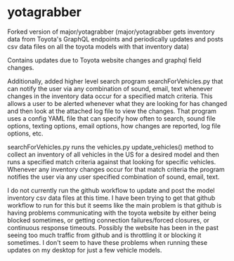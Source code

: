 # yotagrabber

Forked version of major/yotagrabber (major/yotagrabber gets inventory data from Toyota's GraphQL endpoints and
periodically updates and posts csv data files on all the toyota models with that inventory data)

Contains updates due to Toyota website changes and graphql field changes.

Additionally, added higher level search program searchForVehicles.py that can notify the user via any combination of sound, email, text
whenever changes in the inventory data occur for a specified match criteria.  This allows a user to be alerted whenever what
they are looking for has changed and then look at the attached log file to view the changes.  That program uses a config YAML file that can specify how often to search, 
sound file options, texting options, email options, how changes are reported, log file options, etc.  

searchForVehicles.py runs the vehicles.py update_vehicles() method to collect an inventory of all vehicles in the US for a desired model
and then runs a specified match criteria against that looking for specific vehicles.  Whenever any inventory changes occur for
that match criteria the program notifies the user via any user specified combination of sound, email, text.


I do not currently run the github workflow to update and post the model inventory csv data files at this time.
I have been trying to get that github workflow to run for this but it seems like the main problem is that
github is having problems communicating with the toyota website by either being blocked sometimes, or getting connection failures/forced closures, or continuous response timeouts.
Possibly the website has been in the past seeing too much traffic from github and is throttling it or blocking it sometimes.
I don't seem to have these problems when running these updates on my desktop for just a few vehicle models. 

